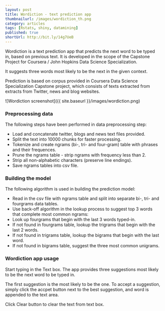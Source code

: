 ```yaml
---
layout: post
title: Wordiction - text prediction app
thumbnailurl: /images/wordiction_th.png
category: articles
tags: [Rstats, shiny, datamining]
published: true
shortUrl: http://bit.ly/14g7UeB
---
```


Wordiction is a text prediction app that predicts the next word to be typed in, based on previous text. It is developed in the scope of the Capstone Project for Coursera / John Hopkins Data Science Specialization.

It suggests three words most likely to be the next in the given context.

Prediction is based on corpus provided in Coursera Data Science Specialization Capstone project, which consists of texts extracted from extracts from Twitter, news and blog websites.

![Wordiction screenshot]({{ site.baseurl }}/images/wordiction.png)

### Preprocessing data

The following steps have been performed in data preprocessing step: 

- Load and concatenate twitter, blogs and news text files provided.
- Split the text into 10000 chunks for faster processing.
- Tokenize and create ngrams (bi-, tri- and four-gram) table with phrases and their frequences.
- Prune the ngrams table - strip ngrams with frequency less than 2.
- Strip all non-alphabetic characters (preserve line endings).
- Save ngrams tables into csv file.

### Building the model

The following algorithm is used in building the prediction model: 

- Read in the csv file with ngrams table and split into separate bi-, tri- and fourgrams data tables.
- Use back-off algorithm in the lookup process to suggest top 3 words that complete most common ngrams:
- Look up fourgrams that begin with the last 3 words typed-in.
- If not found in fourgrams table, lookup the trigrams that begin with the last 2 words.
- If not found in trigrams table, lookup the bigrams that begin with the last word.
- If not found in bigrams table, suggest the three most common unigrams.

### Wordiction app usage

Start typing in the Text box. The app provides three suggestions most likely to be the next word to be typed in.

The first suggestion is the most likely to be the one. To accept a suggestion, simply click the accpet button next to the best suggestion, and word is appended to the text area.

Click Clear button to clear the text from text box.